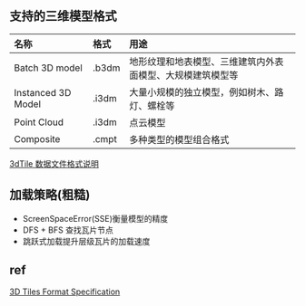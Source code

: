 ## 支持的三维模型格式
| 名称 | 格式 | 用途 |
| :-----| :---- | :----|
| Batch 3D model | .b3dm | 地形纹理和地表模型、三维建筑内外表面模型、大规模建筑模型等 |
| Instanced 3D Model | .i3dm | 大量小规模的独立模型，例如树木、路灯、螺栓等|
| Point Cloud | .i3dm | 点云模型 |
| Composite | .cmpt | 多种类型的模型组合格式 |

[3dTile 数据文件格式说明](https://blog.csdn.net/Rsoftwaretest/article/details/90667628)

## 加载策略(粗糙)
+ ScreenSpaceError(SSE)衡量模型的精度   
+ DFS + BFS 查找瓦片节点   
+ 跳跃式加载提升层级瓦片的加载速度   

## ref
[3D Tiles Format Specification](https://github.com/CesiumGS/3d-tiles/tree/master/specification)
